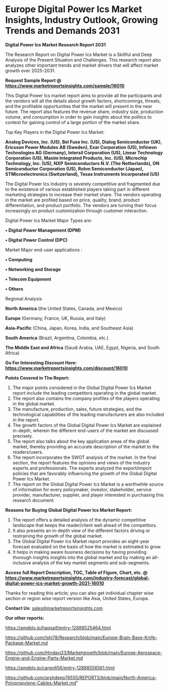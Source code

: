 # Europe Digital Power Ics Market Insights, Industry Outlook, Growing Trends and Demands 2031

<strong>Digital Power Ics Market Research Report 2031</strong>

The Research Report on Digital Power Ics Market is a Skillful and Deep Analysis of the Present Situation and Challenges. This research report also analyzes other important trends and market drivers that will affect market growth over 2025-2031.

<strong>Request Sample Report @ <a href=https://www.marketreportsinsights.com/sample/16010>https://www.marketreportsinsights.com/sample/16010</a></strong>

This Digital Power Ics market report aims to provide all the participants and the vendors will all the details about growth factors, shortcomings, threats, and the profitable opportunities that the market will present in the near future. The report also features the revenue share, industry size, production volume, and consumption in order to gain insights about the politics to contest for gaining control of a large portion of the market share.

Top Key Players in the Digital Power Ics Market:

<strong>Analog Devices, Inc. (US), Bel Fuse Inc. (US), Dialog Semiconductor (UK), Ericsson Power Modules AB (Sweden), Exar Corporation (US), Infineon Technologies AG (Germany), Intersil Corporation (US), Linear Technology Corporation (US), Maxim Integrated Products, Inc. (US), Microchip Technology, Inc. (US), NXP Semiconductors N.V. (The Netherlands), ON Semiconductor Corporation (US), Rohm Semiconductor (Japan), STMicroelectronics (Switzerland), Texas Instruments Incorporated (US)</strong>

The Digital Power Ics Industry is severely competitive and fragmented due to the existence of various established players taking part in different marketing strategies to increase their market share. The vendors operating in the market are profiled based on price, quality, brand, product differentiation, and product portfolio. The vendors are turning their focus increasingly on product customization through customer interaction.

Digital Power Ics Market Major Types are:

<strong>• Digital Power Management (DPM)

• Digital Power Control (DPC)</strong>

Market Major end-user applications :

<strong>• Computing

• Networking and Storage

• Telecom Equipment

• Others</strong>

Regional Analysis

</u><strong><b>North America</b></strong> (the United States, Canada, and Mexico)

<strong><b>Europe </b></strong>(Germany, France, UK, Russia, and Italy)

<strong><b>Asia-Pacific</b></strong> (China, Japan, Korea, India, and Southeast Asia)

<strong><b>South America</b></strong> (Brazil, Argentina, Colombia, etc.)

<strong><b>The Middle East and Africa</b></strong> (Saudi Arabia, UAE, Egypt, Nigeria, and South Africa)

<strong>Go For Interesting Discount Here: <a href=https://www.marketreportsinsights.com/discount/16010>https://www.marketreportsinsights.com/discount/16010</a></strong>

<strong>Points Covered in The Report:</strong>
<ol>
  <li>The major points considered in the Global Digital Power Ics Market report include the leading competitors operating in the global market.</li>
  <li>The report also contains the company profiles of the players operating in the global market.</li>
  <li>The manufacture, production, sales, future strategies, and the technological capabilities of the leading manufacturers are also included in the report.</li>
  <li>The growth factors of the Global Digital Power Ics Market are explained in-depth, wherein the different end-users of the market are discussed precisely.</li>
  <li>The report also talks about the key application areas of the global market, thereby providing an accurate description of the market to the readers/users.</li>
  <li>The report incorporates the SWOT analysis of the market. In the final section, the report features the opinions and views of the industry experts and professionals. The experts analyzed the export/import policies that are favorably influencing the growth of the Global Digital Power Ics Market.</li>
  <li>The report on the Global Digital Power Ics Market is a worthwhile source of information for every policymaker, investor, stakeholder, service provider, manufacturer, supplier, and player interested in purchasing this research document.</li>
</ol>
<strong>Reasons for Buying Global Digital Power Ics Market Report:</strong>

<ol>
  <li>The report offers a detailed analysis of the dynamic competitive landscape that keeps the reader/client well ahead of the competitors.</li>
  <li>It also presents an in-depth view of the different factors driving or restraining the growth of the global market.</li>
  <li>The Global Digital Power Ics Market report provides an eight-year forecast evaluated on the basis of how the market is estimated to grow.</li>
  <li>It helps in making aware business decisions by having providing thorough insights insights into the global market and by making an all-inclusive analysis of the key market segments and sub-segments.</li>
</ol>
<strong>Access full Report Description, TOC, Table of Figure, Chart, etc. @ <a href=https://www.marketreportsinsights.com/industry-forecast/global-digital-power-ics-market-growth-2021-16010>https://www.marketreportsinsights.com/industry-forecast/global-digital-power-ics-market-growth-2021-16010</a></strong>


Thanks for reading this article; you can also get individual chapter wise section or region wise report version like Asia, United States, Europe.

<strong>Contact Us:</strong>
sales@marketreportsinsights.com

<strong>Our other reports:</strong>

<a href=https://ameblo.jp/haqsaif/entry-12888525464.html>https://ameblo.jp/haqsaif/entry-12888525464.html</a>

<a href=https://github.com/Ishi78/Research/blob/main/Europe-Brain-Base-Knife-Package-Market.md>https://github.com/Ishi78/Research/blob/main/Europe-Brain-Base-Knife-Package-Market.md</a>

<a href=https://github.com/Hindavi23/Marketgrowth/blob/main/Europe-Aerospace-Engine-and-Engine-Parts-Market.md>https://github.com/Hindavi23/Marketgrowth/blob/main/Europe-Aerospace-Engine-and-Engine-Parts-Market.md</a>

<a href=https://ameblo.jp/cargo656/entry-12888556561.html>https://ameblo.jp/cargo656/entry-12888556561.html</a>

<a href=https://github.com/arshdeep76555/REPORTS/blob/main/North-America-Polypropylene-Cables-Market.md>https://github.com/arshdeep76555/REPORTS/blob/main/North-America-Polypropylene-Cables-Market.md</a>"
